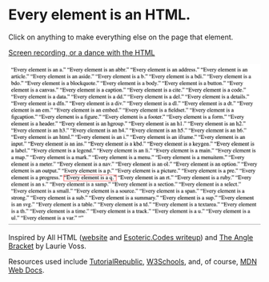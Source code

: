 # Every element is an HTML.

Click on anything to make everything else on the page that element.

[Screen recording, or a dance with the HTML](https://www.instagram.com/p/CaWG7OPjAbd/)

![A page of sentences in quotation marks, repeating "Every element is an a", "Every element is an abbr", and so on through all the HTML elements.](documentation/Screenshot%202022-08-24%20at%2022-36-10.png)

Inspired by All HTML ([website](https://esoteric.codes/blog/all-html) and [Esoteric.Codes writeup](https://esoteric.codes/blog/all-html)) and [The Angle Bracket](https://theanglebracket.com/) by Laurie Voss.

Resources used include [TutorialRepublic](https://www.tutorialrepublic.com/html-reference/html5-tags.php), [W3Schools](https://www.w3schools.com/cssref/css_default_values.asp), and, of course, [MDN Web Docs](https://developer.mozilla.org/en-US/docs/Web/API/Element).